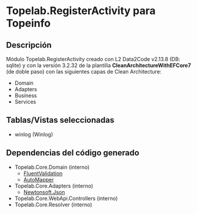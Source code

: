 # Topelab.RegisterActivity para Topeinfo

## Descripción

Módulo Topelab.RegisterActivity creado con L2 Data2Code v2.13.8 (DB: sqlite) y con la versión 3.2.32 de la plantilla **CleanArchitectureWithEFCore7** (de doble paso) con las siguientes capas de Clean Architecture:

- Domain
- Adapters
- Business
- Services

## Tablas/Vistas seleccionadas

- winlog (Winlog)


## Dependencias del código generado

- Topelab.Core.Domain (interno)
    - [FluentValidation](https://fluentvalidation.net/)
    - [AutoMapper](https://automapper.org/)
- Topelab.Core.Adapters (interno)
    - [Newtonsoft.Json](https://www.newtonsoft.com/json)
- Topelab.Core.WebApi.Controllers (interno)
- Topelab.Core.Resolver (interno)

